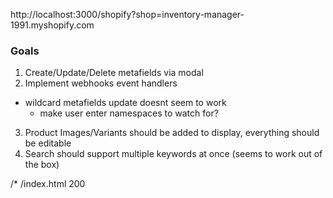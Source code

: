 http://localhost:3000/shopify?shop=inventory-manager-1991.myshopify.com

### Goals

1. Create/Update/Delete metafields via modal
2. Implement webhooks event handlers
  - wildcard metafields update doesnt seem to work
    - make user enter namespaces to watch for?
3. Product Images/Variants should be added to display, everything should be editable
4. Search should support multiple keywords at once (seems to work out of the box)

/*    /index.html   200